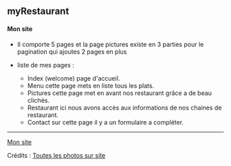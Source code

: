 ## myRestaurant

#### Mon site 

 - Il comporte 5 pages et la page pictures existe en 3 parties pour le pagination qui ajoutes 2 pages en plus
 
 
 - liste de mes pages : 
	 - Index (welcome) page d'accueil.
	 - Menu cette page mets en liste tous les plats.
	 - Pictures cette page met en avant nos restaurant grâce a de beau clichés.
	 - Restaurant ici nous avons accès aux informations de nos chaines de restaurant.
	 - Contact sur cette page il y a un formulaire a compléter.

-----------------
[Mon site](https://flow1202a.github.io/restaurant-css-framework/)

Crédits : 
[Toutes les photos sur site](https://unsplash.com/fr)
